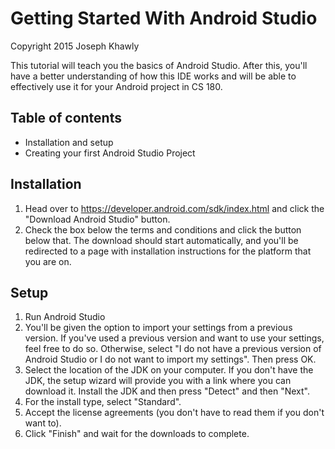 # Getting Started With Android Studio
Copyright 2015 Joseph Khawly

This tutorial will teach you the basics of Android Studio. After this, you'll have a better understanding of how this IDE works and will be able to effectively use it for your Android project in CS 180.

## Table of contents
- Installation and setup
- Creating your first Android Studio Project


## Installation
1.  Head over to https://developer.android.com/sdk/index.html and click the "Download Android Studio" button. 
2.  Check the box below the terms and conditions and click the button below that. The download should start automatically, and you'll be redirected to a page with installation instructions for the platform that you are on.

## Setup

1. Run Android Studio
2. You'll be given the option to import your settings from a previous version. If you've used a previous version and want to use your settings, feel free to do so. Otherwise, select "I do not have a previous version of Android Studio or I do not want to import my settings". Then press OK.
3. Select the location of the JDK on your computer. If you don't have the JDK, the setup wizard will provide you with a link where you can download it. Install the JDK and then press "Detect" and then "Next".
4. For the install type, select "Standard".
5. Accept the license agreements (you don't have to read them if you don't want to).
6. Click "Finish" and wait for the downloads to complete.





